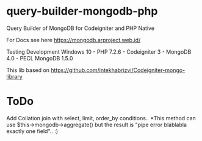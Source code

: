 # query-builder-mongodb-php
Query Builder of MongoDB for Codeigniter and PHP Native


For Docs see here https://mongodb.arproject.web.id/

Testing Development
Windows 10 - PHP 7.2.6 - Codeigniter 3 - MongoDB 4.0 - PECL MongoDB 1.5.0

This lib based on https://github.com/intekhabrizvi/Codeigniter-mongo-library


# ToDo
Add Collation join with select, limit, order_by conditions.. *This method can use $this->mongodb->aggregate() but the result is "pipe error blablabla exactly one field".. :)
